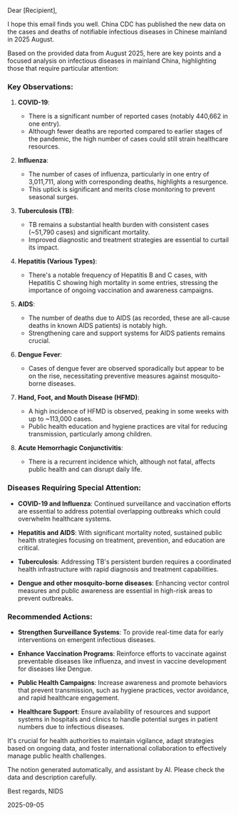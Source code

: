 Dear [Recipient],

I hope this email finds you well. China CDC has published the new data on the cases and deaths of notifiable infectious diseases in Chinese mainland in 2025 August.

Based on the provided data from August 2025, here are key points and a focused analysis on infectious diseases in mainland China, highlighting those that require particular attention:

### Key Observations:

1. **COVID-19**:
   - There is a significant number of reported cases (notably 440,662 in one entry).
   - Although fewer deaths are reported compared to earlier stages of the pandemic, the high number of cases could still strain healthcare resources.

2. **Influenza**:
   - The number of cases of influenza, particularly in one entry of 3,011,711, along with corresponding deaths, highlights a resurgence.
   - This uptick is significant and merits close monitoring to prevent seasonal surges.

3. **Tuberculosis (TB)**:
   - TB remains a substantial health burden with consistent cases (~51,790 cases) and significant mortality.
   - Improved diagnostic and treatment strategies are essential to curtail its impact.

4. **Hepatitis (Various Types)**:
   - There's a notable frequency of Hepatitis B and C cases, with Hepatitis C showing high mortality in some entries, stressing the importance of ongoing vaccination and awareness campaigns.

5. **AIDS**:
   - The number of deaths due to AIDS (as recorded, these are all-cause deaths in known AIDS patients) is notably high.
   - Strengthening care and support systems for AIDS patients remains crucial.

6. **Dengue Fever**:
   - Cases of dengue fever are observed sporadically but appear to be on the rise, necessitating preventive measures against mosquito-borne diseases.

7. **Hand, Foot, and Mouth Disease (HFMD)**:
   - A high incidence of HFMD is observed, peaking in some weeks with up to ~113,000 cases.
   - Public health education and hygiene practices are vital for reducing transmission, particularly among children.

8. **Acute Hemorrhagic Conjunctivitis**:
   - There is a recurrent incidence which, although not fatal, affects public health and can disrupt daily life.

### Diseases Requiring Special Attention:

- **COVID-19 and Influenza**: Continued surveillance and vaccination efforts are essential to address potential overlapping outbreaks which could overwhelm healthcare systems.
  
- **Hepatitis and AIDS**: With significant mortality noted, sustained public health strategies focusing on treatment, prevention, and education are critical.

- **Tuberculosis**: Addressing TB's persistent burden requires a coordinated health infrastructure with rapid diagnosis and treatment capabilities.

- **Dengue and other mosquito-borne diseases**: Enhancing vector control measures and public awareness are essential in high-risk areas to prevent outbreaks.

### Recommended Actions:

- **Strengthen Surveillance Systems**: To provide real-time data for early interventions on emergent infectious diseases.
  
- **Enhance Vaccination Programs**: Reinforce efforts to vaccinate against preventable diseases like influenza, and invest in vaccine development for diseases like Dengue.

- **Public Health Campaigns**: Increase awareness and promote behaviors that prevent transmission, such as hygiene practices, vector avoidance, and rapid healthcare engagement.

- **Healthcare Support**: Ensure availability of resources and support systems in hospitals and clinics to handle potential surges in patient numbers due to infectious diseases.

It's crucial for health authorities to maintain vigilance, adapt strategies based on ongoing data, and foster international collaboration to effectively manage public health challenges.

The notion generated automatically, and assistant by AI. Please check the data and description carefully.

Best regards,
NIDS

2025-09-05

